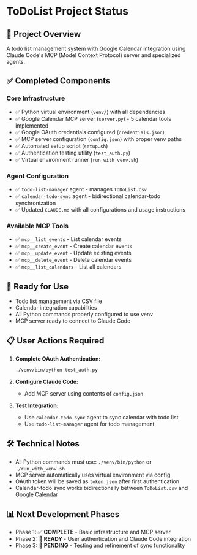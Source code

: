 # ToDoList Project Status

## 🎯 **Project Overview**
A todo list management system with Google Calendar integration using Claude Code's MCP (Model Context Protocol) server and specialized agents.

## ✅ **Completed Components**

### Core Infrastructure
- ✅ Python virtual environment (`venv/`) with all dependencies
- ✅ Google Calendar MCP server (`server.py`) - 5 calendar tools implemented
- ✅ Google OAuth credentials configured (`credentials.json`)
- ✅ MCP server configuration (`config.json`) with proper venv paths
- ✅ Automated setup script (`setup.sh`)
- ✅ Authentication testing utility (`test_auth.py`)
- ✅ Virtual environment runner (`run_with_venv.sh`)

### Agent Configuration
- ✅ `todo-list-manager` agent - manages `ToDoList.csv`
- ✅ `calendar-todo-sync` agent - bidirectional calendar-todo synchronization
- ✅ Updated `CLAUDE.md` with all configurations and usage instructions

### Available MCP Tools
- ✅ `mcp__list_events` - List calendar events
- ✅ `mcp__create_event` - Create calendar events  
- ✅ `mcp__update_event` - Update existing events
- ✅ `mcp__delete_event` - Delete calendar events
- ✅ `mcp__list_calendars` - List all calendars

## 🔄 **Ready for Use**
- Todo list management via CSV file
- Calendar integration capabilities  
- All Python commands properly configured to use venv
- MCP server ready to connect to Claude Code

## 📋 **User Actions Required**

1. **Complete OAuth Authentication:**
   ```bash
   ./venv/bin/python test_auth.py
   ```
   
2. **Configure Claude Code:**
   - Add MCP server using contents of `config.json`
   
3. **Test Integration:**
   - Use `calendar-todo-sync` agent to sync calendar with todo list
   - Use `todo-list-manager` agent for todo management

## 🛠 **Technical Notes**
- All Python commands must use: `./venv/bin/python` or `./run_with_venv.sh`
- MCP server automatically uses virtual environment via config
- OAuth token will be saved as `token.json` after first authentication
- Calendar-todo sync works bidirectionally between `ToDoList.csv` and Google Calendar

## 📊 **Next Development Phases**
- Phase 1: ✅ **COMPLETE** - Basic infrastructure and MCP server
- Phase 2: 🔄 **READY** - User authentication and Claude Code integration  
- Phase 3: 🎯 **PENDING** - Testing and refinement of sync functionality